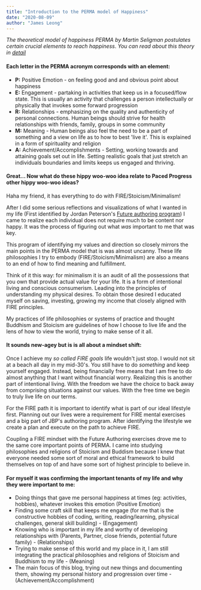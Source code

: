 ```yaml
---
title: "Introduction to the PERMA model of Happiness"
date: "2020-08-09"
author: "James Leong"
---
```


_The theoretical model of happiness PERMA by Martin Seligman postulates certain crucial elements to reach happiness_. _You can read about this theory in [detail](https://positivepsychology.com/perma-model/)_

#### Each letter in the PERMA acronym corresponds with an element:

- **P:** Positive Emotion - on feeling good and and obvious point about happiness
- **E:** Engagement - partaking in activities that keep us in a focused/flow state. This is usually an activity that challenges a person intellectually or physically that invokes some forward progression
- **R:** Relationships - emphasizing on the quality and authenticity of personal connections. Human beings should strive for health relationships with friends, family, groups in some community
- **M:** Meaning - Human beings also feel the need to be a part of something and a view on life as to how to best 'live it'. This is explained in a form of spirituality and religion
- **A:** Achievement/Accomplishments - Setting, working towards and attaining goals set out in life. Setting realistic goals that just stretch an individuals boundaries and limits keeps us engaged and thriving.

#### Great... Now what do these hippy woo-woo idea relate to Paced Progress other hippy woo-woo ideas?

Haha my friend, it has everything to do with FIRE/Stoicism/Minimalism!

After I did some serious reflections and visualizations of what I wanted in my life (First identified by Jordan Peterson's [Future authoring program](https://www.selfauthoring.com/future-authoring)) I came to realize each individual does not require much to be content nor happy. It was the process of figuring out what _was_ important to me that was key.

This program of identifying my values and direction so closely mirrors the main points in the PERMA model that is was almost uncanny. These life philosophies I try to embody (FIRE/Stoicism/Minimalism) are also a means to an end of how to find meaning and fulfillment.

Think of it this way: for minimalism it is an audit of all the possessions that you own that provide actual value for your life. It is a form of intentional living and conscious consumerism. Leading into the principles of understanding my physical desires. To obtain those desired I educated myself on saving, investing, growing my income that closely aligned with FIRE principles.

My practices of life philosophies or systems of practice and thought Buddhism and Stoicism are guidelines of how I choose to live life and the lens of how to view the world, trying to make sense of it all.

#### It sounds new-agey but is is all about a mindset shift:

Once I achieve my _so called FIRE goals_ life wouldn't just stop. I would not sit at a beach all day in my mid-30's. You still have to do _something_ and keep yourself engaged. Instead, being financially free means that I am free to do almost anything that I want without financial worry. Realizing this is another part of intentional living. With the freedom we have the choice to back away from comprising situations against our values. With the free time we begin to truly live life on our terms.

For the FIRE path it is important to identify what is part of our ideal lifestyle first. Planning out our lives were a requirement for FIRE mental exercises and a big part of JBP's authoring program. After identifying the lifestyle we create a plan and execute on the path to achieve FIRE.

Coupling a FIRE mindset with the Future Authoring exercises drove me to the same core important points of PERMA. I came into studying philosophies and religions of Stoicism and Buddism because I knew that everyone needed some sort of moral and ethical framework to build themselves on top of and have some sort of highest principle to believe in.

#### For myself it was confirming the important tenants of my life and why they were important to me:

- Doing things that gave me personal happiness at times (eg: activities, hobbies), whatever invokes this emotion (Positive Emotion)
- Finding some craft skill that keeps me engage (for me that is the constructive hobbies of coding, writing, reading/learning, physical challenges, general skill building) - (Engagement)
- Knowing who is important in my life and worthy of developing relationships with (Parents, Partner, close friends, potential future family) - (Relationships)
- Trying to make sense of this world and my place in it, I am still integrating the practical philosophies and religions of Stoicism and Buddhism to my life - (Meaning)
- The main focus of this blog, trying out new things and documenting them, showing my personal history and progression over time - (Achievement/Accomplishment)
